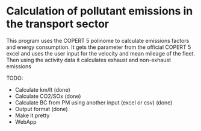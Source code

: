 # Calculation of pollutant emissions in the transport sector
This program uses the COPERT 5 polinome to calculate emissions factors and energy consumption. It gets the parameter from the official COPERT 5 excel
and uses the user input for the velocity and mean mileage of the fleet. Then using the activity data it calculates exhaust and non-exhaust emissions

TODO: 
- Calculate km/lt (done)
- Calculate CO2/SOx (done)
- Calculate BC from PM using another input (excel or csv) (done)
- Output format (done)
- Make it pretty 
- WebApp
